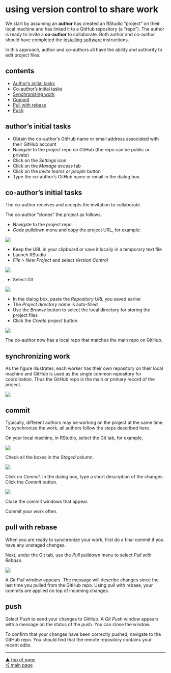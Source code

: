 using version control to share work
================

We start by assuming an **author** has created an RStudio “project” on
their local machine and has linked it to a GitHub repository (a “repo”).
The author is ready to invite a **co-author** to collaborate. Both
author and co-author should have completed the [Installing
software](p001-install-software.md) instructions.

In this approach, author and co-authors all have the ability and
authority to edit project files.

## contents

-   [Author’s initial tasks](#authors-initial-tasks)
-   [Co-author’s initial tasks](#co-authors-initial-tasks)
-   [Synchronizing work](#synchronizing-work)
-   [Commit](#commit)
-   [Pull with rebase](#pull-with-rebase)
-   [Push](#push)

## author’s initial tasks

-   Obtain the co-author’s GitHub name or email address associated with
    their GitHub account
-   Navigate to the project repo on GitHub (the repo can be public or
    private)
-   Click on the *Settings* icon
-   Click on the *Manage access* tab
-   Click on the *Invite teams or people* button
-   Type the co-author’s GitHub name or email in the dialog box.

## co-author’s initial tasks

The co-author receives and accepts the invitation to collaborate.

The co-author “clones” the project as follows.

-   Navigate to the project repo.
-   *Code* pulldown menu and copy the project URL, for example:

![](../resources/git-collab-001.png)

-   Keep the URL in your clipboard or save it locally in a temporary
    text file
-   Launch RStudio
-   *File &gt; New Project* and select *Version Control*

![](../resources/git-collab-002.png)

-   Select *Git*

![](../resources/git-collab-003.png)

-   In the dialog box, paste the *Repository URL* you saved earlier
-   The *Project directory name* is auto-filled
-   Use the *Browse* button to select the local directory for storing
    the project files
-   Click the *Create project* button

![](../resources/git-collab-004.png)

The co-author now has a local repo that matches the main repo on GitHub.

## synchronizing work

As the figure illustrates, each worker has their own repository on their
local machine and GitHub is used as the single common repository for
coordination. Thus the GitHub repo is the main or primary record of the
project.

![](../resources/git-collab-005.png)

## commit

Typically, different authors may be working on the project at the same
time. To synchronize the work, all authors follow the steps described
here.

On your local machine, in RStudio, select the Git tab, for example,

![](../resources/git-collab-006.png)

Check all the boxes in the *Staged* column.

![](../resources/git-collab-007.png)

Click on *Commit*. In the dialog box, type a short description of the
changes. Click the *Commit* button.

![](../resources/git-collab-008.png)

Close the commit windows that appear.

Commit your work often.

## pull with rebase

When you are ready to synchronize your work, first do a final commit if
you have any unstaged changes.

Next, under the Git tab, use the *Pull* pulldown menu to select *Pull
with Rebase*.

![](../resources/git-collab-009.png)

A *Git Pull* window appears. The message will describe changes since the
last time you pulled from the GitHub repo. Using pull with rebase, your
commits are applied on top of incoming changes.

## push

Select *Push* to send your changes to GitHub. A *Git Push* window
appears with a message on the status of the push. You can close the
window.

To confirm that your changes have been correctly pushed, navigate to the
GitHub repo. You should find that the remote repository contains your
recent edits.

------------------------------------------------------------------------

<a href="#top">▲ top of page</a>  
[◁ main page](../README.md)
